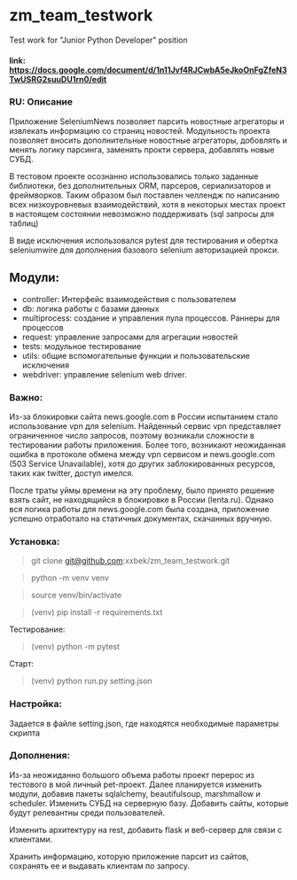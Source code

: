 # zm_team_testwork
Test work for "Junior Python Developer" position



#### link: https://docs.google.com/document/d/1n11Jvf4RJCwbA5eJkoOnFgZfeN3TwUSRG2suuDU1rn0/edit

### RU: Описание

Приложение SeleniumNews позволяет парсить новостные агрегаторы и извлекать информацию со страниц новостей. 
Модульность проекта позволяет вносить дополнительные новостные агрегаторы, добовлять и менять логику парсинга, заменять прокти сервера, добавлять новые СУБД.

В тестовом проекте осознанно использовались только заданные библиотеки, без дополнительных ORM, парсеров, сериализаторов и фреймворков. 
Таким образом был поставлен челлендж по написанию всех низкоуровневых взаимодействий, хотя в некоторых местах проект в настоящем состоянии невозможно поддерживать (sql запросы для таблиц)


В виде исключения использовался pytest для тестирования и обертка seleniumwire для дополнения базового selenium авторизацией прокси.


## Модули:
- controller: Интерфейс взаимодействия с пользователем
- db: логика работы с базами данных
- multiprocess: создание и управления пула процессов. Раннеры для процессов
- request: управление запросами для агрегации новостей
- tests: модульное тестирование
- utils: общие вспомогательные функции и пользовательские исключения
- webdriver: управление selenium web driver.

### Важно:
Из-за блокировки сайта news.google.com в России испытанием стало использование vpn для selenium. Найденный сервис vpn представляет ограниченное число запросов, поэтому возникали сложности в тестировании работы приложения.
Более того, возникают неожиданная ошибка в протоколе обмена между vpn сервисом и news.google.com (503 Service Unavailable), хотя до других заблокированных ресурсов, таких как twitter, доступ имелся.


После траты уймы времени на эту проблему, было принято решение взять сайт, не находящийся в блокировке в России (lenta.ru). Однако вся логика работы для news.google.com была создана, приложение успешно отработало на статичных документах, скачанных вручную.


### Установка:
> git clone git@github.com:xxbek/zm_team_testwork.git

> python -m venv venv

> source venv/bin/activate

> (venv) pip install -r requirements.txt

Тестирование:
> (venv) python -m pytest

Старт:
> (venv) python run.py setting.json

### Настройка:
Задается в файле setting.json, где находятся необходимые параметры скрипта


### Дополнения:
Из-за неожиданно большого объема работы проект перерос из тестового в мой личный pet-проект.
Далее планируется изменить модули, добавив пакеты sqlalchemy, beautifulsoup, marshmallow и scheduler.
Изменить СУБД на серверную базу.
Добавить сайты, которые будут релевантны среди пользователей.

Изменить архитектуру на rest, добавить flask и веб-сервер для связи с клиентами. 

Хранить информацию, которую приложение парсит из сайтов, сохранять ее и выдавать клиентам по запросу.
